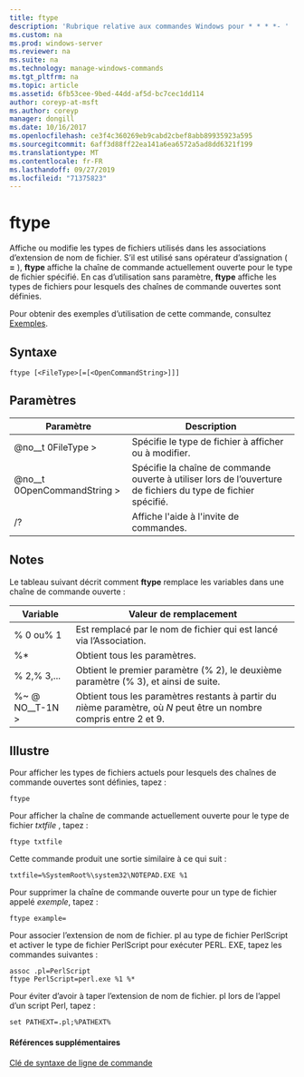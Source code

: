```yaml
---
title: ftype
description: 'Rubrique relative aux commandes Windows pour * * * *- '
ms.custom: na
ms.prod: windows-server
ms.reviewer: na
ms.suite: na
ms.technology: manage-windows-commands
ms.tgt_pltfrm: na
ms.topic: article
ms.assetid: 6fb53cee-9bed-44dd-af5d-bc7cec1dd114
author: coreyp-at-msft
ms.author: coreyp
manager: dongill
ms.date: 10/16/2017
ms.openlocfilehash: ce3f4c360269eb9cabd2cbef8abb89935923a595
ms.sourcegitcommit: 6aff3d88ff22ea141a6ea6572a5ad8dd6321f199
ms.translationtype: MT
ms.contentlocale: fr-FR
ms.lasthandoff: 09/27/2019
ms.locfileid: "71375823"
---
```

# <a name="ftype"></a>ftype



Affiche ou modifie les types de fichiers utilisés dans les associations d’extension de nom de fichier. S’il est utilisé sans opérateur d’assignation ( **=** ), **ftype** affiche la chaîne de commande actuellement ouverte pour le type de fichier spécifié. En cas d’utilisation sans paramètre, **ftype** affiche les types de fichiers pour lesquels des chaînes de commande ouvertes sont définies.

Pour obtenir des exemples d’utilisation de cette commande, consultez [Exemples](#BKMK_examples).

## <a name="syntax"></a>Syntaxe

```
ftype [<FileType>[=[<OpenCommandString>]]]
```

## <a name="parameters"></a>Paramètres

|Paramètre|Description|
|---------|-----------|
|@no__t 0FileType >|Spécifie le type de fichier à afficher ou à modifier.|
|@no__t 0OpenCommandString >|Spécifie la chaîne de commande ouverte à utiliser lors de l’ouverture de fichiers du type de fichier spécifié.|
|/?|Affiche l'aide à l'invite de commandes.|

## <a name="remarks"></a>Notes

Le tableau suivant décrit comment **ftype** remplace les variables dans une chaîne de commande ouverte :

|Variable|Valeur de remplacement|
|--------|-----------------|
|% 0 ou% 1|Est remplacé par le nom de fichier qui est lancé via l’Association.|
|%*|Obtient tous les paramètres.|
|% 2,% 3,...|Obtient le premier paramètre (% 2), le deuxième paramètre (% 3), et ainsi de suite.|
|%~ @ NO__T-1N >|Obtient tous les paramètres restants à partir du *n*ième paramètre, où *N* peut être un nombre compris entre 2 et 9.|

## <a name="BKMK_examples"></a>Illustre

Pour afficher les types de fichiers actuels pour lesquels des chaînes de commande ouvertes sont définies, tapez :
```
ftype
```
Pour afficher la chaîne de commande actuellement ouverte pour le type de fichier *txtfile* , tapez :
```
ftype txtfile
```
Cette commande produit une sortie similaire à ce qui suit :
```
txtfile=%SystemRoot%\system32\NOTEPAD.EXE %1
```
Pour supprimer la chaîne de commande ouverte pour un type de fichier appelé *exemple*, tapez :
```
ftype example=
```
Pour associer l’extension de nom de fichier. pl au type de fichier PerlScript et activer le type de fichier PerlScript pour exécuter PERL. EXE, tapez les commandes suivantes :
```
assoc .pl=PerlScript 
ftype PerlScript=perl.exe %1 %*
```
Pour éviter d’avoir à taper l’extension de nom de fichier. pl lors de l’appel d’un script Perl, tapez :
```
set PATHEXT=.pl;%PATHEXT%
```

#### <a name="additional-references"></a>Références supplémentaires

[Clé de syntaxe de ligne de commande](command-line-syntax-key.md)